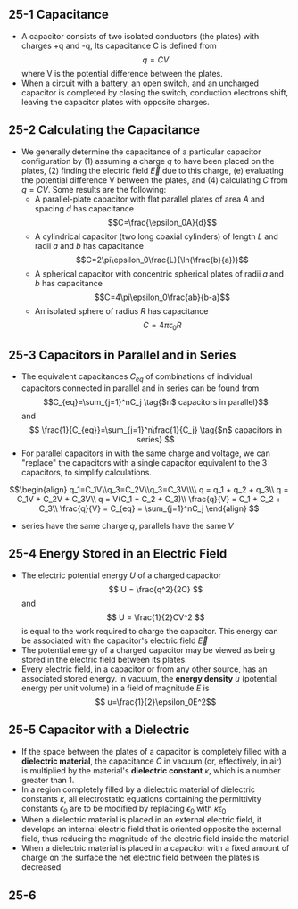## 25-1 Capacitance
- A capacitor consists of two isolated conductors (the plates) with charges +q and -q, Its capacitance C is defined from $$q=CV$$ where V is the potential difference between the plates.
- When a circuit with a battery, an open switch, and an uncharged capacitor is completed by closing the switch, conduction electrons shift, leaving the capacitor plates with opposite charges.

## 25-2 Calculating the Capacitance
- We generally determine the capacitance of a particular capacitor configuration by (1) assuming a charge $q$ to have been placed on the plates, (2) finding the electric field $\vec{E}$ due to this charge, (e) evaluating the potential difference V between the plates, and (4) calculating $C$ from $q=CV$. Some results are the following:
	- A parallel-plate capacitor with flat parallel plates of area $A$ and spacing $d$ has capacitance $$C=\frac{\epsilon_0A}{d}$$
	- A cylindrical capacitor (two long coaxial cylinders) of length $L$ and radii $a$ and $b$ has capacitance $$C=2\pi\epsilon_0\frac{L}{\ln(\frac{b}{a})}$$
	- A spherical capacitor with concentric spherical plates of radii $a$ and $b$ has capacitance $$C=4\pi\epsilon_0\frac{ab}{b-a}$$
	- An isolated sphere of radius $R$ has capacitance $$C=4\pi\epsilon_0R$$
## 25-3 Capacitors in Parallel and in Series
- The equivalent capacitances $C_{eq}$ of combinations of individual capacitors connected in parallel and in series can be found from $$C_{eq}=\sum_{j=1}^nC_j \tag{$n$ capacitors in parallel}$$
	and
	$$
	\frac{1}{C_{eq}}=\sum_{j=1}^n\frac{1}{C_j} \tag{$n$ capacitors in series}
	$$
- For parallel capacitors in with the same charge and voltage, we can "replace" the capacitors with a single capacitor equivalent to the 3 capacitors, to simplify calculations.

$$\begin{align}
q_1=C_1V\\q_3=C_2V\\q_3=C_3V\\\\
q = q_1 + q_2 + q_3\\
q = C_1V + C_2V + C_3V\\
q = V(C_1 + C_2 + C_3)\\
\frac{q}{V} = C_1 + C_2 + C_3\\
\frac{q}{V} = C_{eq} = \sum_{j=1}^nC_j
\end{align}
$$

- series have the same charge $q$, parallels have the same $V$

## 25-4 Energy Stored in an Electric Field
- The electric potential energy $U$ of a charged capacitor $$ U = \frac{q^2}{2C} $$ and $$ U = \frac{1}{2}CV^2 $$ is equal to the work required to charge the capacitor. This energy can be associated with the capacitor's electric field $\vec{E}$
- The potential energy of a charged capacitor may be viewed as being stored in the electric field between its plates.
- Every electric field, in a capacitor or from any other source, has an associated stored energy. in vacuum, the __energy density__ $u$ (potential energy per unit volume) in a field of magnitude $E$ is $$ u=\frac{1}{2}\epsilon_0E^2$$
## 25-5 Capacitor with a Dielectric
- If the space between the plates of a capacitor is completely filled with a __dielectric material__, the capacitance $C$ in vacuum (or, effectively, in air) is multiplied by the material's __dielectric constant__ $\kappa$, which is a number greater than 1.
- In a region completely filled by a dielectric material of dielectric constants $\kappa$, all electrostatic equations containing the permittivity constants $\epsilon_0$ are to be modified by replacing $\epsilon_0$ with $\kappa\epsilon_0$
- When a dielectric material is placed in an external electric field, it develops an internal electric field that is oriented opposite the external field, thus reducing the magnitude of the electric field inside the material
- When a dielectric material is placed in a capacitor with a fixed amount of charge on the surface the net electric field between the plates is decreased

## 25-6
